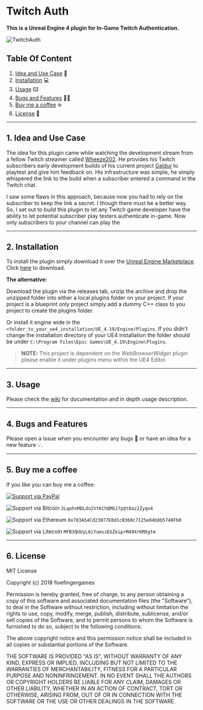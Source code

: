 # Twitch Auth

**This is a Unreal Engine 4 plugin for In-Game Twitch Authentication.**

![TwitchAuth](https://github.com/mrbandler/TwitchAuth/raw/master/Images/%231.png)

## Table Of Content

1. [Idea and Use Case](#1-idea-and-use-case) 🤔
2. [Installation](#2-installation) 💻
3. [Usage](#3-usage) ⌨️
4. [Bugs and Features](#4-bugs-and-features) 🐞💡
5. [Buy me a coffee](#5-buy-me-a-coffee) ☕
6. [License](#6-license) 📃

---

## 1. Idea and Use Case

The idea for this plugin came while watching the development stream from a fellow Twitch streamer called [Wheeze202](https://www.twitch.tv/wheeze202). He provides his Twitch subscribers early development builds of his current project [Galdur](https://galdurgame.com/) to playtest and give him feedback on. His infrastructure was simple, he simply whispered the link to the build when a subscriber entered a command in the Twitch chat.

I saw some flaws in this approach, because now you had to rely on the subscriber to keep the link a secret. I though there must be a better way. So, I set out to build this plugin to let any Twitch game developer have the ability to let potential subscriber play testers authenticate in-game. Now only subscribers to your channel can play the 

----

## 2. Installation

To install the plugin simply download it over the [Unreal Engine Marketplace](https://www.unrealengine.com/marketplace). Click [here]() to download.

**The alternative:**

Download the plugin via the releases tab, unzip the archive and drop the unzipped folder into either a local plugins folder on your project. If your project is a blueprint only project simply add a dummy C++ class to you project to create the plugins folder.

Or install it engine wide in the ``<folder_to_your_ue4_installation/UE_4.19/Engine/Plugins``. If you didn't change the installation directory of your UE4 installation the folder should be under ``C:\Program Files\Epic Games\UE_4.19\Engine\Plugins``.

> **NOTE:** This project is dependent on the *WebBrowserWidget* plugin please enable it under plugins menu within the UE4 Editor.

---

## 3. Usage

Please check the [wiki](https://github.com/mrbandler/TwitchAuth/wiki) for documentation and in depth usage description.

---

## 4. Bugs and Features

Please open a issue when you encounter any bugs 🐞 or have an idea for a new feature 💡.

---

## 5. Buy me a coffee

If you like you can buy me a coffee:

[![Support via PayPal](https://cdn.rawgit.com/twolfson/paypal-github-button/1.0.0/dist/button.svg)](paypal.me/mrbandler)

![Support via Bitcoin](https://cdn.rawgit.com/cjdowner/cryptocurrency-icons/master/svg/color/btc.svg) `3LqohnMDLdn2VtKChQMGJ7pQt8az2Zyqn4`

![Support via Ethereum](https://cdn.rawgit.com/cjdowner/cryptocurrency-icons/master/svg/color/eth.svg) `0x783A54Cd23077E0d1cB360c7125e04b8b5740Fb0`

![Support via Litecoin](https://cdn.rawgit.com/cjdowner/cryptocurrency-icons/master/svg/color/ltc.svg) `MFB3QUUyL6iYumszEGZeiprM49XrKMXgtm`

---

## 6. License

MIT License

Copyright (c) 2018 fivefingergames

Permission is hereby granted, free of charge, to any person obtaining a copy
of this software and associated documentation files (the "Software"), to deal
in the Software without restriction, including without limitation the rights
to use, copy, modify, merge, publish, distribute, sublicense, and/or sell
copies of the Software, and to permit persons to whom the Software is
furnished to do so, subject to the following conditions:

The above copyright notice and this permission notice shall be included in all
copies or substantial portions of the Software.

THE SOFTWARE IS PROVIDED "AS IS", WITHOUT WARRANTY OF ANY KIND, EXPRESS OR
IMPLIED, INCLUDING BUT NOT LIMITED TO THE WARRANTIES OF MERCHANTABILITY,
FITNESS FOR A PARTICULAR PURPOSE AND NONINFRINGEMENT. IN NO EVENT SHALL THE
AUTHORS OR COPYRIGHT HOLDERS BE LIABLE FOR ANY CLAIM, DAMAGES OR OTHER
LIABILITY, WHETHER IN AN ACTION OF CONTRACT, TORT OR OTHERWISE, ARISING FROM,
OUT OF OR IN CONNECTION WITH THE SOFTWARE OR THE USE OR OTHER DEALINGS IN THE
SOFTWARE.